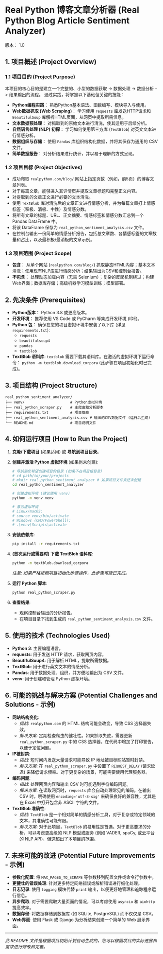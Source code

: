 # Real Python 博客文章分析器 (Real Python Blog Article Sentiment Analyzer)

版本： 1.0

## 1. 项目概述 (Project Overview)

### 1.1 项目目的 (Project Purpose)
本项目的核心目的是建立一个完整的、小型的数据获取 -> 数据处理 -> 数据分析 -> 结果输出的流程。
通过实践，将掌握以下基础但关键的技能：

*   **Python编程实践**： 熟悉Python基本语法、函数编写、模块导入与使用。
*   **Web数据抓取 (Web Scraping)**： 学习使用 `requests` 库发送HTTP请求和 `BeautifulSoup` 库解析HTML页面，从网页中提取所需信息。
*   **文本数据预处理**： 对抓取到的原始文本进行清洗，使其适用于后续分析。
*   **自然语言处理 (NLP) 初探**： 学习如何使用第三方库 (`TextBlob`) 对英文文本进行情感分析。
*   **数据组织与存储**： 使用 `Pandas` 库组织结构化数据，并将其保存为通用的 CSV 文件。
*   **简单数据报告**： 对分析结果进行统计，并以易于理解的方式呈现。

### 1.2 项目目标 (Project Objectives)

*   成功爬取 `realpython.com/blog/` 网站上指定页数（例如，前5页）的博客文章列表。
*   对于每篇文章，能够进入其详情页并提取文章标题和完整正文内容。
*   对提取到的文章正文进行必要的文本清洗。
*   使用 `TextBlob` 库对清洗后的文章正文进行情感分析，并为每篇文章打上情感标签（积极、消极、中性）及情感分数。
*   将所有文章的标题、URL、正文摘要、情感标签和情感分数汇总到一个 Pandas DataFrame 中。
*   将该 DataFrame 保存为 `real_python_sentiment_analysis.csv` 文件。
*   在控制台输出一份简单的情感分析报告，包括总文章数、各情感标签的文章数量和占比，以及最积极/最消极的文章示例。

### 1.3 项目范围 (Project Scope)

*   **包含**： 从单个网站 (`realpython.com/blog/`) 抓取静态HTML内容；基本文本清洗；使用现有NLP库进行情感分析；结果输出为CSV和控制台报告。
*   **不包含**： 处理动态加载内容（无需 Selenium）；复杂的反爬机制绕过；构建Web界面；数据库存储；高级机器学习模型训练；模型部署。

## 2. 先决条件 (Prerequisites)

*   **Python版本**： Python 3.8 或更高版本。
*   **开发环境**： 推荐使用 VS Code 或 PyCharm 等集成开发环境 (IDE)。
*   **Python 包**： 确保在您的项目虚拟环境中安装了以下库 (详见 `requirements.txt`):
    *   `requests`
    *   `beautifulsoup4`
    *   `pandas`
    *   `textblob`
*   **TextBlob 语料库**: `textblob` 需要下载其语料库。在激活的虚拟环境下运行命令： `python -m textblob.download_corpora` (此步骤在项目初始化时已完成)。

## 3. 项目结构 (Project Structure)

```
real_python_sentiment_analyzer/
├── venv/                     # Python虚拟环境
├── real_python_scraper.py    # 主爬虫和分析脚本
├── requirements.txt          # 项目依赖
├── real_python_sentiment_analysis.csv # 输出的CSV数据文件 (运行后生成)
└── README.md                 # 项目说明文件
```

## 4. 如何运行项目 (How to Run the Project)

1.  **克隆/下载项目** (如果适用) 或 **导航到项目目录**。
2.  **创建并激活 Python 虚拟环境** (如果尚未创建):
    ```bash
    # 导航到您希望创建项目的目录 (如果不在项目根目录)
    # cd path/to/your/projects
    # mkdir real_python_sentiment_analyzer # 如果项目文件夹还未创建
    cd real_python_sentiment_analyzer

    # 创建虚拟环境 (建议使用 venv)
    python -m venv venv

    # 激活虚拟环境
    # Linux/macOS:
    # source venv/bin/activate
    # Windows (CMD/PowerShell):
    # .\venv\Scripts\activate
    ```
3.  **安装依赖库**:
    ```bash
    pip install -r requirements.txt
    ```
4.  **(首次运行或需要时) 下载 TextBlob 语料库**:
    ```bash
    python -m textblob.download_corpora
    ```
    *注意: 如果严格按照项目初始化步骤操作，此步骤可能已完成。*

5.  **运行 Python 脚本**:
    ```bash
    python real_python_scraper.py
    ```
6.  **查看结果**:
    *   观察控制台输出的分析报告。
    *   在项目目录下找到生成的 `real_python_sentiment_analysis.csv` 文件。

## 5. 使用的技术 (Technologies Used)

*   **Python 3**: 主要编程语言。
*   **requests**: 用于发送 HTTP 请求，获取网页内容。
*   **BeautifulSoup4**: 用于解析 HTML，提取所需数据。
*   **TextBlob**: 用于进行英文文本的情感分析。
*   **Pandas**: 用于数据处理、组织，并方便地输出为 CSV 文件。
*   **venv**: 用于创建和管理 Python 虚拟环境。

## 6. 可能的挑战与解决方案 (Potential Challenges and Solutions - 示例)

*   **网站结构变化**: 
    *   *挑战*: `realpython.com` 的 HTML 结构可能会改变，导致 CSS 选择器失效。
    *   *解决方案*: 定期检查爬虫的健壮性。如果抓取失败，需要更新 `real_python_scraper.py` 中的 CSS 选择器。在代码中增加了打印警告，以便于定位问题。
*   **IP被封禁**: 
    *   *挑战*: 短时间内发送大量请求可能导致 IP 地址被目标网站暂时封禁。
    *   *解决方案*: 在 `real_python_scraper.py` 中设置了 `REQUEST_DELAY` (请求延迟) 来降低请求频率。对于更复杂的场景，可能需要使用代理服务器。
*   **编码问题**: 
    *   *挑战*: 处理网页内容和输出 CSV 时可能遇到字符编码问题。
    *   *解决方案*: 在读取网页时，`requests` 库会自动处理常见的编码。在输出 CSV 时，明确使用 `encoding='utf-8-sig'` 来确保良好的兼容性，尤其是在 Excel 中打开包含非 ASCII 字符的文件。
*   **TextBlob 准确性**: 
    *   *挑战*: `TextBlob` 是一个相对简单的情感分析工具，对于复杂或特定领域的文本，其准确性可能有限。
    *   *解决方案*: 对于此项目，`TextBlob` 的易用性是首选。对于更高要求的分析，可以考虑更高级的 NLP 模型或服务 (例如 VADER, spaCy, 或云平台的 NLP API)，但这超出了本项目的范围。

## 7. 未来可能的改进 (Potential Future Improvements - 示例)

*   **参数化配置**: 将 `MAX_PAGES_TO_SCRAPE` 等参数移到配置文件或命令行参数中。
*   **更健壮的错误处理**: 针对更多特定网络错误或解析错误进行细化处理。
*   **日志记录**: 使用 `logging` 模块代替 `print` 输出，以便更好地管理和追踪程序运行信息。
*   **异步爬取**: 对于需要爬取大量页面的情况，可以考虑使用 `asyncio` 和 `aiohttp` 提高效率。
*   **数据存储**: 将数据存储到数据库 (如 SQLite, PostgreSQL) 而不仅仅是 CSV。
*   **Web界面**: 使用 Flask 或 Django 为分析结果创建一个简单的 Web 展示界面。

---

*此 README 文件是根据项目初始计划自动生成的，您可以根据项目的实际进展和需求进行修改和完善。* 

